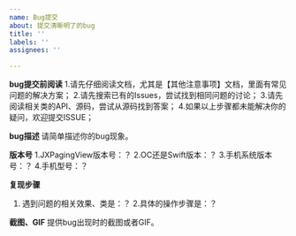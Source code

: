 ```yaml
---
name: Bug提交
about: 提交清晰明了的bug
title: ''
labels: ''
assignees: ''

---
```


**bug提交前阅读**
1.请先仔细阅读文档，尤其是【其他注意事项】文档，里面有常见问题的解决方案；
2.请先搜索已有的Issues，尝试找到相同问题的讨论；
3.请先阅读相关类的API、源码，尝试从源码找到答案；
4.如果以上步骤都未能解决你的疑问，欢迎提交ISSUE；

**bug描述**
请简单描述你的bug现象。

**版本号**
1.JXPagingView版本号：？
2.OC还是Swift版本：？
3.手机系统版本号：？
4.手机型号：？

**复现步骤**
1. 遇到问题的相关效果、类是：？
2.具体的操作步骤是：？

**截图、GIF**
提供bug出现时的截图或者GIF。
